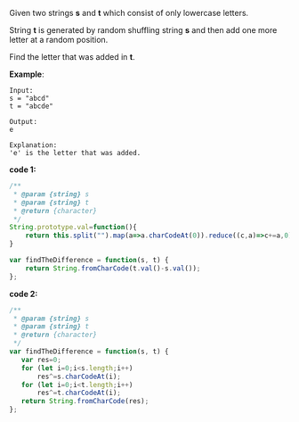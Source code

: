 Given two strings **s** and **t** which consist of only lowercase letters.

String **t** is generated by random shuffling string **s** and then add one more letter at a random position.

Find the letter that was added in **t**.

**Example**:
```
Input:
s = "abcd"
t = "abcde"

Output:
e

Explanation:
'e' is the letter that was added.
```

**code 1:**

```js
/**
 * @param {string} s
 * @param {string} t
 * @return {character}
 */
String.prototype.val=function(){
    return this.split("").map(a=>a.charCodeAt(0)).reduce((c,a)=>c+=a,0);
}

var findTheDifference = function(s, t) {
    return String.fromCharCode(t.val()-s.val());
};
```


**code 2:**

```js
/**
 * @param {string} s
 * @param {string} t
 * @return {character}
 */
var findTheDifference = function(s, t) {
   var res=0;
   for (let i=0;i<s.length;i++)
       res^=s.charCodeAt(i);
   for (let i=0;i<t.length;i++)
       res^=t.charCodeAt(i);
   return String.fromCharCode(res);
};
```